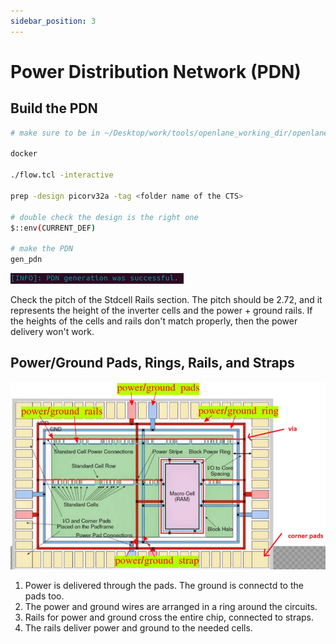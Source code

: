 ```yaml
---
sidebar_position: 3
---
```



# Power Distribution Network (PDN)

## Build the PDN

```bash showLineNumbers title="vsduser@vsdsquadron: ~/Desktop/work/tools/openlane_working_dir/openlane"
# make sure to be in ~/Desktop/work/tools/openlane_working_dir/openlane

docker

./flow.tcl -interactive

prep -design picorv32a -tag <folder name of the CTS>

# double check the design is the right one
$::env(CURRENT_DEF)

# make the PDN
gen_pdn
```

![successful pdn](./PDN-Images/success-pdn.png)

Check the pitch of the Stdcell Rails section. The pitch should be 2.72, and it represents the height of the inverter cells and the power + ground rails. If the heights of the cells and rails don't match properly, then the power delivery won't work.

## Power/Ground Pads, Rings, Rails, and Straps

![diagram of Power/Ground Pads, Rings, Rails, and Straps](./PDN-Images/power-ground.png)

1. Power is delivered through the pads. The ground is connectd to the pads too.
2. The power and ground wires are arranged in a ring around the circuits.
3. Rails for power and ground cross the entire chip, connected to straps.
4. The rails deliver power and ground to the needed cells.

